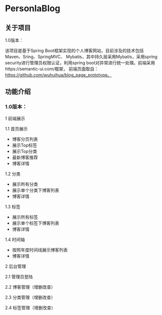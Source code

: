 # PersonlaBlog
## 关于项目
1.0版本：

该项目是基于Spring Boot框架实现的个人博客网站，目前涉及的技术包括Maven、Sring、SpringMVC、 Mybatis，其中持久层采用Mybatis，采用spring security进行管理员权限认证，利用spring boot对异常进行统一处理。前端采用https://semantic-ui.com/框架， 前端页面取自：https://github.com/wuhuihua/blog_page_prototype。

## 功能介绍

### 1.0版本：

1 前端展示

1.1 首页展示

* 博客分页列表
* 展示Top标签
* 展示Top分类
* 最新博客推荐
* 博客详情

1.2 分类

* 展示所有分类
* 展示单个分类下博客列表
* 博客详情

1.3 标签

* 展示所有标签
* 展示单个标签下博客列表
* 博客详情

1.4 时间轴

* 按照年度时间线展示博客列表
* 博客详情

2 后台管理

2.1 管理员登陆

2.2 博客管理（增删改查）

2.3 分类管理（增删改查）

2.4 标签管理（增删改查）
